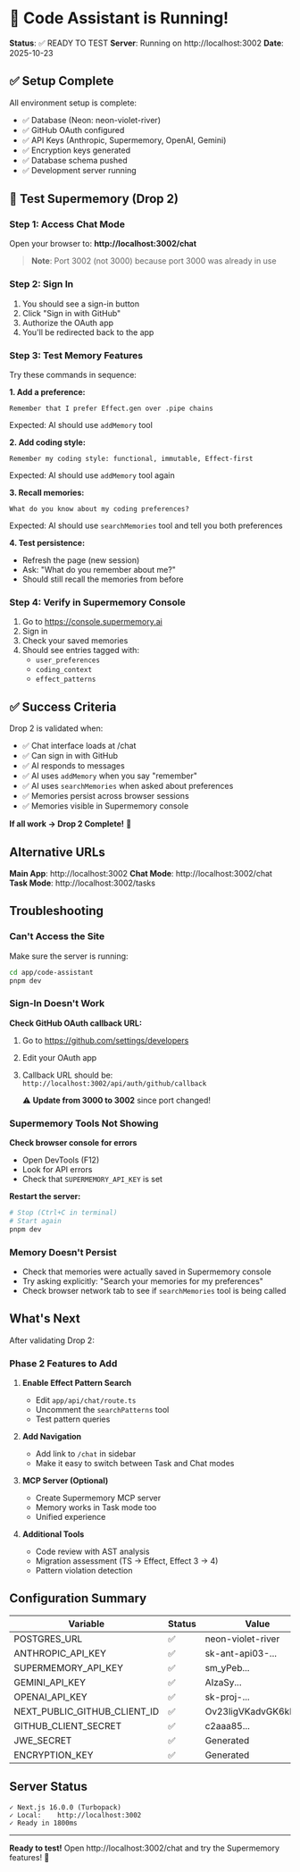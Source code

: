 # 🎉 Code Assistant is Running!

**Status**: ✅ READY TO TEST
**Server**: Running on http://localhost:3002
**Date**: 2025-10-23

## ✅ Setup Complete

All environment setup is complete:

- ✅ Database (Neon: neon-violet-river)
- ✅ GitHub OAuth configured
- ✅ API Keys (Anthropic, Supermemory, OpenAI, Gemini)
- ✅ Encryption keys generated
- ✅ Database schema pushed
- ✅ Development server running

## 🚀 Test Supermemory (Drop 2)

### Step 1: Access Chat Mode

Open your browser to: **http://localhost:3002/chat**

> **Note**: Port 3002 (not 3000) because port 3000 was already in use

### Step 2: Sign In

1. You should see a sign-in button
2. Click "Sign in with GitHub"
3. Authorize the OAuth app
4. You'll be redirected back to the app

### Step 3: Test Memory Features

Try these commands in sequence:

**1. Add a preference:**
```
Remember that I prefer Effect.gen over .pipe chains
```

Expected: AI should use `addMemory` tool

**2. Add coding style:**
```
Remember my coding style: functional, immutable, Effect-first
```

Expected: AI should use `addMemory` tool again

**3. Recall memories:**
```
What do you know about my coding preferences?
```

Expected: AI should use `searchMemories` tool and tell you both preferences

**4. Test persistence:**
- Refresh the page (new session)
- Ask: "What do you remember about me?"
- Should still recall the memories from before

### Step 4: Verify in Supermemory Console

1. Go to https://console.supermemory.ai
2. Sign in
3. Check your saved memories
4. Should see entries tagged with:
   - `user_preferences`
   - `coding_context`
   - `effect_patterns`

## ✅ Success Criteria

Drop 2 is validated when:

- ✅ Chat interface loads at /chat
- ✅ Can sign in with GitHub
- ✅ AI responds to messages
- ✅ AI uses `addMemory` when you say "remember"
- ✅ AI uses `searchMemories` when asked about preferences
- ✅ Memories persist across browser sessions
- ✅ Memories visible in Supermemory console

**If all work → Drop 2 Complete!** 🎉

## Alternative URLs

**Main App**: http://localhost:3002
**Chat Mode**: http://localhost:3002/chat
**Task Mode**: http://localhost:3002/tasks

## Troubleshooting

### Can't Access the Site

Make sure the server is running:
```bash
cd app/code-assistant
pnpm dev
```

### Sign-In Doesn't Work

**Check GitHub OAuth callback URL:**
1. Go to https://github.com/settings/developers
2. Edit your OAuth app
3. Callback URL should be: `http://localhost:3002/api/auth/github/callback`

   ⚠️ **Update from 3000 to 3002** since port changed!

### Supermemory Tools Not Showing

**Check browser console for errors**
- Open DevTools (F12)
- Look for API errors
- Check that `SUPERMEMORY_API_KEY` is set

**Restart the server:**
```bash
# Stop (Ctrl+C in terminal)
# Start again
pnpm dev
```

### Memory Doesn't Persist

- Check that memories were actually saved in Supermemory console
- Try asking explicitly: "Search your memories for my preferences"
- Check browser network tab to see if `searchMemories` tool is being called

## What's Next

After validating Drop 2:

### Phase 2 Features to Add

1. **Enable Effect Pattern Search**
   - Edit `app/api/chat/route.ts`
   - Uncomment the `searchPatterns` tool
   - Test pattern queries

2. **Add Navigation**
   - Add link to `/chat` in sidebar
   - Make it easy to switch between Task and Chat modes

3. **MCP Server (Optional)**
   - Create Supermemory MCP server
   - Memory works in Task mode too
   - Unified experience

4. **Additional Tools**
   - Code review with AST analysis
   - Migration assessment (TS → Effect, Effect 3 → 4)
   - Pattern violation detection

## Configuration Summary

| Variable | Status | Value |
|----------|--------|-------|
| POSTGRES_URL | ✅ | neon-violet-river |
| ANTHROPIC_API_KEY | ✅ | sk-ant-api03-... |
| SUPERMEMORY_API_KEY | ✅ | sm_yPeb... |
| GEMINI_API_KEY | ✅ | AIzaSy... |
| OPENAI_API_KEY | ✅ | sk-proj-... |
| NEXT_PUBLIC_GITHUB_CLIENT_ID | ✅ | Ov23ligVKadvGK6kRf98 |
| GITHUB_CLIENT_SECRET | ✅ | c2aaa85... |
| JWE_SECRET | ✅ | Generated |
| ENCRYPTION_KEY | ✅ | Generated |

## Server Status

```
✓ Next.js 16.0.0 (Turbopack)
✓ Local:    http://localhost:3002
✓ Ready in 1800ms
```

---

**Ready to test!** Open http://localhost:3002/chat and try the Supermemory features! 🚀
